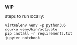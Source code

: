 **WIP**

steps to run locally:

    virtualenv venv -p python3.6
    source venv/bin/activate
    pip install -r requirements.txt
    jupyter notebook
